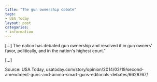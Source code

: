 ```yaml
---
title: "The gun ownership debate"
tags:
- USA Today
layout: post
categories:
- information
---
```


\[...\] The nation has debated gun ownership and resolved it in gun owners' favor, politically, and in the nation's highest court."

\[...\]

Source: USA Today, usatoday.com/story/opinion/2014/03/19/second-amendment-guns-and-ammo-smart-guns-editorials-debates/6629767/
